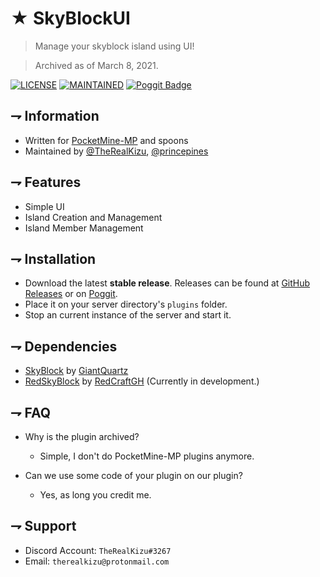 <!--- TITLE --->
# ★ SkyBlockUI

<!--- DESCRIPTION --->

   > Manage your skyblock island using UI!
   
   > Archived as of March 8, 2021.
    
<!--- BADGES --->

   [![LICENSE](https://img.shields.io/github/license/TheRealKizu/SkyBlockUI.svg?style=flat-square)](https://github.com/TheRealKizu/SkyBlockUI/blob/master/LICENSE)
   [![MAINTAINED](https://img.shields.io/maintenance/yes/2020?style=flat-square&color=blueviolet)](https://www.youtube.com/watch?v=dQw4w9WgXcQ)
   [![Poggit Badge](https://poggit.pmmp.io/shield.dl/SkyBlockUI?style=flat-square)](https://poggit.pmmp.io/p/SkyBlockUI) 

<!--- INFO --->
## ⇁ Information

   * Written for [PocketMine-MP](https://github.com/pmmp/PocketMine-MP) and spoons
   * Maintained by [@TheRealKizu](https://github.com/TheRealKizu), [@princepines](https://github.com/Lycol50)

<!--- FEATURES --->
## ⇁ Features

   * Simple UI
   * Island Creation and Management
   * Island Member Management

<!--- INSTALLATION --->
## ⇁ Installation

   * Download the latest **stable release**. Releases can be found at [GitHub Releases](https://github.com/TheRealKizu/SkyBlockUI/releases) or on [Poggit](https://poggit.pmmp.io/p/SkyBlockUI/).
   * Place it on your server directory's `plugins` folder.
   * Stop an current instance of the server and start it.

<!--- DEPENDENCIES --->
## ⇁ Dependencies

   * [SkyBlock](https://poggit.pmmp.io/p/SkyBlock/3.0.0) by [GiantQuartz](https://github.com/andresbytes)
   * [RedSkyBlock](https://poggit.pmmp.io/p/RedSkyBlock/3.1.1) by [RedCraftGH](https://github.com/RedCraftGH) (Currently in development.)

<!--- FAQ --->
## ⇁ FAQ

   * Why is the plugin archived?
     - Simple, I don't do PocketMine-MP plugins anymore.
   
   * Can we use some code of your plugin on our plugin?
     - Yes, as long you credit me.

<!--- SUPPORT --->
## ⇁ Support

   * Discord Account: `TheRealKizu#3267`
   * Email: `therealkizu@protonmail.com`
   
   
